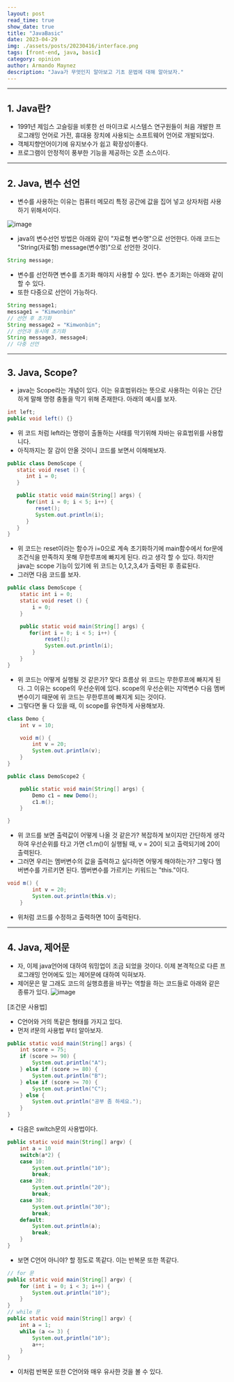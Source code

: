 ```yaml
---
layout: post
read_time: true
show_date: true
title: "JavaBasic"
date: 2023-04-29
img: ./assets/posts/20230416/interface.png
tags: [front-end, java, basic]
category: opinion
author: Armando Maynez
description: "Java가 무엇인지 알아보고 기초 문법에 대해 알아보자."
---
```

---

## 1. Java란?
- 1991년 제임스 고슬링을 비롯한 선 마이크로 시스템스 연구원들이 처음 개발한 프로그래밍 언어로 가전, 휴대용 장치에 사용되는 소프트웨어 언어로 개발되었다.
- 객체지향언어이기에 유지보수가 쉽고 확장성이좋다.
- 프로그램이 안정적이 풍부한 기능을 제공하는 오픈 소스이다.

---

## 2. Java, 변수 선언
- 변수를 사용하는 이유는 컴퓨터 메모리 특정 공간에 값을 집어 넣고 상자처럼 사용하기 위해서이다.

![image](https://img1.daumcdn.net/thumb/R1280x0/?scode=mtistory2&fname=https%3A%2F%2Fblog.kakaocdn.net%2Fdn%2FeBCVuv%2Fbtq1XUZo7IP%2FWKEm9vaFG5nQxc3cOGk2F1%2Fimg.png)

- java의 변수선언 방법은 아래와 같이 "자료형 변수명"으로 선언한다. 아래 코드는 "String(자료형) message(변수명)"으로 선언한 것이다.
~~~java
String message;
~~~

- 변수를 선언하면 변수를 초기화 해야지 사용할 수 있다. 변수 초기화는 아래와 같이 할 수 있다.
- 또한 다중으로 선언이 가능하다.
~~~java
String message1;
message1 = "Kimwonbin"
// 선언 후 초기화
String message2 = "Kimwonbin";
// 선언과 동시에 초기화
String message3, message4;
// 다중 선언
~~~

---

## 3. Java, Scope?
- java는 Scope라는 개념이 있다. 이는 유효범위라는 뜻으로 사용하는 이유는 간단하게 말해 명령 충돌을 막기 위해 존재한다. 아래의 예시를 보자.
~~~java
int left;
public void left() {}
~~~
- 위 코드 처럼 left라는 명령이 출돌하는 사태를 막기위해 자바는 유효범위를 사용합니다.
- 아직까지는 잘 감이 안올 것이니 코드를 보면서 이해해보자.
~~~java
public class DemoScope {
   static void reset () {
      int i = 0;
   }

   public static void main(String[] args) {
      for(int i = 0; i < 5; i++) {
         reset();
         System.out.println(i);
      }
   }
}
~~~
- 위 코드는 reset이라는 함수가 i=0으로 계속 초기화하기에 main함수에서 for문에 조건식을 만족하지 못해 무한루프에 빠지게 된다. 라고 생각 할 수 있다. 하지만 java는 scope 기능이 있기에 위 코드는 0,1,2,3,4가 출력된 후 종료된다.
- 그러면 다음 코드를 보자.
~~~java
public class DemoScope {
    static int i = 0;
    static void reset () {
        i = 0;
    }

    public static void main(String[] args) {
       for(int i = 0; i < 5; i++) {
            reset();
            System.out.println(i);
        }
    }
}
~~~
- 위 코드는 어떻게 실행될 것 같은가? 맞다 흐름상 위 코드는 무한루프에 빠지게 된다. 그 이유는 scope의 우선순위에 있다. scope의 우선순위는 지역변수 다음 멤버변수이기 때문에 위 코드는 무한루프에 빠지게 되는 것이다.
- 그렇다면 둘 다 있을 때, 이 scope를 유연하게 사용해보자.
~~~java
class Demo {
    int v = 10;

    void m() {
        int v = 20;
        System.out.println(v);
    }
}

public class DemoScope2 {

    public static void main(String[] args) {
        Demo c1 = new Demo();
        c1.m();
    }

}
~~~
- 위 코드를 보면 출력값이 어떻게 나올 것 같은가? 복잡하게 보이지만 간단하게 생각하여 우선순위를 타고 가면 c1.m()이 실행될 때, v = 20이 되고 출력되기에 20이 출력된다.
- 그러면 우리는 멤버변수의 값을 출력하고 싶다하면 어떻게 해야하는가? 그렇다 멤버변수를 가르키면 된다. 멤버변수를 가르키는 키워드는 "this."이다.
~~~java
void m() {
        int v = 20;
        System.out.println(this.v);
    }
~~~
- 위처럼 코드를 수정하고 출력하면 10이 출력된다.

---

## 4. Java, 제어문
- 자, 이제 java언어에 대하여 워밍업이 조금 되었을 것이다. 이제 본격적으로 다른 프로그래밍 언어에도 있는 제어문에 대하여 익혀보자.
- 제어문은 말 그래도 코드의 실행흐름을 바꾸는 역할을 하는 코드들로 아래와 같은 종류가 있다.
![image](https://velog.velcdn.com/images%2Fdamhee6624%2Fpost%2Fba4e285e-7ce7-4a9e-b025-0d89bd0cb714%2F%EC%A1%B0%EA%B1%B4%EB%AC%B8.png)

[조건문 사용법]
- C언어와 거의 똑같은 형태를 가지고 있다.
- 먼저 if문의 사용법 부터 알아보자.
~~~java
public static void main(String[] args) {
    int score = 75;
    if (score >= 90) {
        System.out.println("A");
    } else if (score >= 80) {
        System.out.println("B");
    } else if (score >= 70) {
        System.out.println("C");
    } else {
        System.out.println("공부 좀 하세요."); 
    }
}
~~~
- 다음은 switch문의 사용법이다.
~~~java
public static void main(String[] argv) {
    int a = 10
    switch(a*2) {
    case 10:
        System.out.println("10");
        break;
    case 20:
        System.out.println("20");
        break;
    case 30:
        System.out.println("30");
        break;
    default:
        System.out.println(a);
        break;
    }
}
~~~
- 보면 C언어 아니야? 할 정도로 똑같다. 이는 반복문 또한 똑같다.
~~~java
// for 문
public static void main(String[] argv) {
    for (int i = 0; i < 3; i++) {
        System.out.println("10");
    }
}
// while 문
public static void main(String[] argv) {
    int a = 1;
    while (a <= 3) {
        System.out,println("10");
        a++;
    }
}
~~~

- 이처럼 반복문 또한 C언어와 매우 유사한 것을 볼 수 있다.